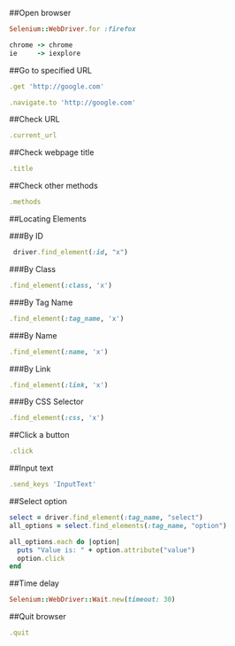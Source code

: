 ##Open browser

```ruby
Selenium::WebDriver.for :firefox
```

```ruby
chrome -> chrome
ie     -> iexplore
```

##Go to specified URL

```ruby
.get 'http://google.com'
 ```
 
```ruby
.navigate.to 'http://google.com'
 ```

##Check URL

```ruby
.current_url
  ```

##Check webpage title

```ruby
.title
  ```

##Check other methods

```ruby
.methods
  ```
##Locating Elements
    
###By ID
  
 ```ruby
  driver.find_element(:id, "x")
   ```
  
###By Class
  
  ```ruby
  .find_element(:class, 'x')
  ```
  
###By Tag Name
  
  ```ruby
  .find_element(:tag_name, 'x')
  ```
  
###By Name
  
  ```ruby
  .find_element(:name, 'x')
  ```
  
###By Link
  
  ```ruby
  .find_element(:link, 'x')
  ```
  
###By CSS Selector
  
  ```ruby
  .find_element(:css, 'x')
  ```

##Click a button

```ruby
.click
 ```

##Input text

```ruby
.send_keys 'InputText'
 ```

##Select option

```ruby
select = driver.find_element(:tag_name, "select")
all_options = select.find_elements(:tag_name, "option")

all_options.each do |option|
  puts "Value is: " + option.attribute("value")
  option.click
end
```

##Time delay

```ruby
Selenium::WebDriver::Wait.new(timeout: 30)
```

##Quit browser

```ruby
.quit
 ```